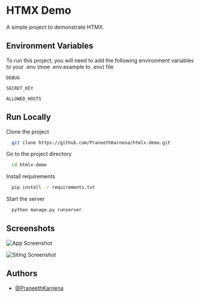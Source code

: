 
# HTMX Demo

A simple project to demonstrate HTMX.




## Environment Variables

To run this project, you will need to add the following environment variables to your .env (moe .env.example to .env) file

`DEBUG`

`SECRET_KEY`

`ALLOWED_HOSTS`


## Run Locally

Clone the project

```bash
  git clone https://github.com/PraneethKarnena/htmlx-demo.git
```

Go to the project directory

```bash
  cd htmlx-demo
```

Install requirements

```bash
  pip install -r requirements.txt
```

Start the server

```bash
  python manage.py runserver
```


## Screenshots

![App Screenshot](https://i.imgur.com/LTbBeE9.png)

![Siting Screenshot](https://i.imgur.com/8rxvWJ8.png)


## Authors

- [@PraneethKarnena](https://github.com/PraneethKarnena)

